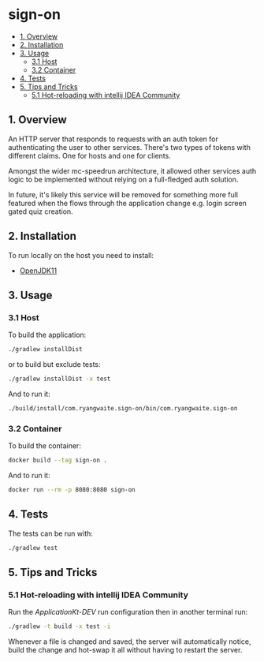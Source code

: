 # sign-on

- [1. Overview](#1-overview)
- [2. Installation](#2-installation)
- [3. Usage](#3-usage)
  - [3.1 Host](#31-host)
  - [3.2 Container](#32-container)
- [4. Tests](#4-tests)
- [5. Tips and Tricks](#5-tips-and-tricks)
  - [5.1 Hot-reloading with intellij IDEA Community](#51-hot-reloading-with-intellij-idea-community)

## 1. Overview
An HTTP server that responds to requests with an auth token for authenticating the user to other services. There's two types of tokens with different claims. One for hosts and one for clients.

Amongst the wider mc-speedrun architecture, it allowed other services auth logic to be implemented without relying on a full-fledged auth solution.

In future, it's likely this service will be removed for something more full featured when the flows through the application change e.g. login screen gated quiz creation.

## 2. Installation

To run locally on the host you need to install:
 - [OpenJDK11](https://openjdk.org/install/)


## 3. Usage

### 3.1 Host

To build the application:
```bash
./gradlew installDist
```
or to build but exclude tests:
```bash
./gradlew installDist -x test
```

And to run it:
```bash
./build/install/com.ryangwaite.sign-on/bin/com.ryangwaite.sign-on
```

### 3.2 Container

To build the container:
```bash
docker build --tag sign-on .
```

And to run it:
```bash
docker run --rm -p 8080:8080 sign-on
```

## 4. Tests
The tests can be run with:
```bash
./gradlew test
```

## 5. Tips and Tricks
### 5.1 Hot-reloading with intellij IDEA Community

Run the *ApplicationKt-DEV* run configuration then in another terminal run:
```bash
./gradlew -t build -x test -i
```

Whenever a file is changed and saved, the server will automatically notice, build the change and hot-swap it all without having to restart the server.
